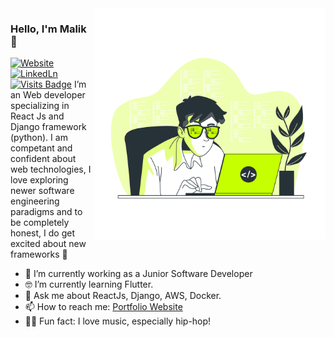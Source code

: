 ﻿<img align="right" src="https://github.com/MalikBagwala/MalikBagwala/blob/master/hero.jpg" alt="Illustration of Dev Malik at work" width=370px height=auto/>

### Hello, I'm Malik 👋

[![Website](https://img.shields.io/badge/malikbagwala.dev-UP-green?logo=link&style=for-the-badge)](https://malikbagwala.dev)
[![LinkedLn](https://img.shields.io/badge/linkedin-%230077B5.svg?&style=for-the-badge&logo=linkedin&logoColor=white)](https://www.linkedin.com/in/malik-bagwala-b989b5185/)
[![Visits Badge](https://badges.pufler.dev/visits/MalikBagwala/MalikBagwala?style=for-the-badge)](https://github.com/MalikBagwala/MalikBagwala)
I’m an Web developer specializing in React Js and Django framework (python). I am competant and confident about web technologies, I love exploring newer software engineering paradigms and to be completely honest, I do get excited about new frameworks 🤣

- 📱 I’m currently working as a Junior Software Developer
- 🤓 I’m currently learning Flutter.
- 💬 Ask me about ReactJs, Django, AWS, Docker.
- 📫 How to reach me: [Portfolio Website](https://malikbagwala.dev/)
- 🧑‍🎤 Fun fact: I love music, especially hip-hop!
